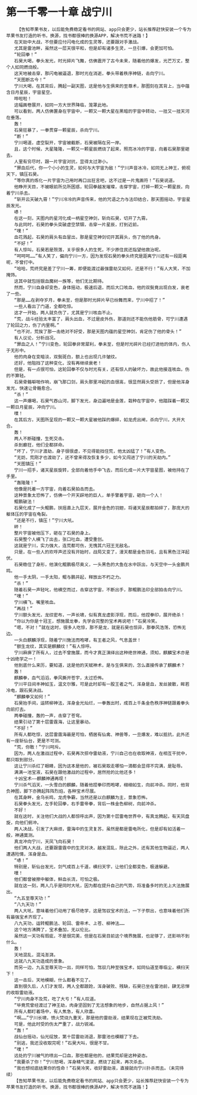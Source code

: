 # 第一千零一十章 战宁川
        【告知苹果书友，以后能免费稳定看书的网站、app只会更少，站长推荐赶快安装一个专为苹果书友打造的听书，换源，找书都很棒的换源APP，解决书荒不迷路！】
       在天劫中大战，不但要应付闪电化成的生灵等，还要跟对手激战。
       尤其是雷池畔，虽然这一层天很平和，但是却有诸多生灵，一旦引爆，会更加可怕。
       “轮回拳！”
       石昊大喝，拳头发光，时光碎片飞舞，仿佛震开了古今未来，随着他的爆发，光芒万丈，整个人如同燃烧般。
       这天地被击穿，那闪电被逼退，那时光在消逝，拳头带着秩序神链，击向宁川。
       “天图断古今！”
       宁川大喝，在其背后，腾起一副天图，这是他与生俱来的至尊术，那图刻在其背上，当中蕴含日月星辰，宇宙星空。
       哗啦啦！
       这幅画卷展开，如同一方大世界降临，笼罩此地。
       可以看到，两人仿佛置身在宇宙中，一颗又一颗大星在黑暗的宇宙中转动，一挂又一挂天河在垂落。
       轰！
       石昊狂暴了，一拳贯穿一颗星辰，杀向宁川。
       “断！”
       宁川喝道，虚空裂开，宇宙被截断，石昊被隔在另一岸。
       且，这个时候，大星隆隆，一颗又一颗星辰燃烧了起来，照亮冰冷的宇宙，向着石昊那里砸去。
       人里有穷尽时，跟一片宇宙对抗，显得太过渺小。
       “罪血后代，你一个小小的生灵，如何与大宇宙为敌！”宁川声音冰冷，如同无上神王，俯视天下，镇压石昊。
       “等你真的炼化一片宇宙为己用时再口出狂言吧，这不过是一片鬼画符！”石昊说道。
       他睁开天目，不被眼前所见所困惑，轮回拳越发璀璨，击穿宇宙，打碎一颗又一颗星辰，向着宁川杀去。
       “斩开云天破九霄！”宁川冷冷的声音传来，他的咒语之力与法印结合，那天图摇动，宇宙星辰发光。
       哧！
       在这一刻，天图内的星河化成一柄星空神剑，斩向石昊，切开了九霄。
       与此同时，石昊的拳头突破虚空禁锢，击穿一片星辰，打到近前。
       “噗！”
       血花溅起，石昊的肩头有血冒出，那是星空神剑切开其肩头，伤了他的肉身。
       “不好！”
       有人惊叫，石昊若是殒落，关乎很多人的生死，不少原住民还指望他救治呢。
       “呵呵呵……”有人笑了，偏向宁川一方，因为发现石昊的拳头终究是距离宁川还有一段距离呢，不曾打中。
       “哈哈，荒终究是差了宁川一筹，即便能渡过最强雷劫又如何，还是不行！”有人大笑，不加掩饰。
       这其中就包括银血魔树一族等，他们无比期待。
       然而，宁川自身却变色，身体摇动，极速后退，而后大口咳血，他的双鬓竟出现白发，衰老了一些。
       “那是……在剥夺岁月，拳未至，但是那时光碎片早已纷舞而来，宁川中招了！”
       一些人看出了门道，全都吃惊。
       这才一开始，两人就负伤了，尤其是宁川咳血不止。
       “荒，战斗经验太丰富了，肩头出血，不过是皮外伤，那道则还不能伤他筋骨，可宁川遭遇了轮回之力，伤了内里啊。”
       “也不对，荒挨了那一击绝对不好受，那是天图内蕴的星空神剑，肯定伤了他的骨头！”
       有人议论，分析战况。
       “罪血之人！”宁川变色，轮回拳非常犀利，拳未至，但是时光碎片已经打进他的体内，伤人于无形中。
       他的肉身在变暗淡，双鬓斑白，额上也出现几许皱纹。
       还好，他阻挡了这种变化，没有再继续衰老！
       但是，有一点很可怕，这轮回拳不仅与时光有关，还有惊人的破坏力，故此他接连咳血，伤的不算轻。
       石昊骨骼噼啪作响，崩飞那口剑，肩头那里冲起的血很高，很显然肩头受损了，但是他浑身发光，快速让骨骼愈合。
       “杀！”
       这一声爆喝，石昊气吞山河，脚下发光，身边遍地是金莲，栽种在宇宙中，他踏踩着一颗又一颗日月星辰，冲向宁川。
       噗！
       在其后方，天图所呈现的一颗又一颗大星被他踩的爆碎，如龙虎出闸，杀向宁川，大开大合。
       轰！
       两人不断碰撞，生死交击。
       杀到癫狂，他们全都拼命。
       “坏了，宁川才渡劫，身子很很虚，不见得能挡住荒，他太凶猛了！”有人变色。
       “无妨，荒刚才也渡劫了，还不曾来得及恢复多少，如今又闯进了宁川的天劫内。”
       “天图镇压！”
       宁川一招手，诸天星辰旋转，全部向着他手中飞去，而后化成一片大宇宙星图，被他持在了手里。
       “轰隆隆！”
       他像是托着一方宇宙，向着石昊拍击而去。
       这种景象太恐怖了，仿佛一个开天辟地的巨人，单手擎着宇宙，砸向一个人！
       鲲鹏破法！
       石昊化成了一头鲲鹏，扶摇直上九层天，展开金色的羽翅，将诸天星辰都拍碎了，那庞大的躯体压的宇宙在龟裂。
       “还是不行，镇压！”宁川大吼。
       砰！
       整片宇宙被他压下，砸在了石昊的身上。
       石昊整个人横飞了出去，张口吐血，遭受重创。
       这就是宁川，实力强大，连荒都可伤，无愧其六冠王无敌名。
       只是，在一些人的欢呼声还没有开始时，战局又变了，漫天都是金色羽毛，且有黑色汪洋起伏。
       石昊稳住了身形，他演化鲲鹏极尽奥义，一头黑色的大鱼在水中跃出，与天空中一头金鹏共鸣。
       他一手太阴，一手太阳，鲲与鹏并起，释放出不朽之力。
       “杀！”
       随着石昊一声轻叱，他横空而过，击穿这宇宙，不断出手，那鲲鹏法印全部拍击向宁川。
       “噗！”
       宁川横飞，嘴里咳血。
       “再战！”
       宁川额头发光，龙纹密布，一声长啸，似有真龙虚影浮现，而后，他捏拳印，展开绝杀！
       “你以为你是十冠王，想施展龙拳，先学会完整的宝术再说吧！”石昊冷笑。
       “嗯，不对！”就在这时，很多人吃惊，那不是龙，就是石昊也惊异，那拳风浩荡，恐怖无边。
       一头白麒麟浮现，随着宁川施法而咆哮，有王者之风，气息盖世！
       “额生龙纹，其实是麒麟纹！”有人惊呼。
       宁川麻痹了所有人，过去不曾施展，而今才真正演绎出这种绝世神通，须知，麒麟宝术亦是十凶绝学之一！
       他到底什么来历，要知道，这是他的天赋神术，是与生俱来的，怎么直接传承了麒麟术？
       轰！
       麒麟拳，血气滔滔，拳风撕开苍宇，太过恐怖。
       宁川平日间丰神如玉，温文尔雅，可是此时却有一股王者之气，浑身是血，发丝披散，眸若冷电，跟石昊决战。
       “麒麟拳又如何！”
       石昊抬手间，运转柳神法，浑身金光灿烂，一拳轰出时，成百上千条金色秩序神链跟着拳头向前打去。
       两拳碰撞，轰的一声，击穿了苍穹。
       结果引动了第十层雷霆海，让这里暴动。
       “不好！”
       所有人都吃惊，这层雷霆海最是可怕，栖居有仙禽、神兽等，一旦爆发，难以抵抗，此外还有一座斩仙台，更是不可测。
       “荒，你敢！”宁川呵斥。
       因为，两人在激战过程中，石昊再次掠夺雷劫液，宁川自己也在收取神液，在相互干扰中，都只取到部分。
       这让宁川杀红了眼睛，因为这本是他的，被石昊取走哪怕一滴都会显得不完满，是耻辱。
       满满一池宝液，石昊在跟他激战的过程中，居然抢的比他还多！
       十凶宝术——麒麟神通再现！
       宁川杀气滔天，一头雪白的麒麟，随着他捏拳印而咆哮，栩栩如生，向前冲杀。同时，他背负神图，脚下亦腾起阵阵烈焰，各种宝术尽展。
       在其身畔，金乌长鸣，龙虎争霸，当然还是以白麒麟为主，景象恐怖。
       石昊拳头发光，左手轮回拳，右手雷帝拳，背后一株金色柳树，向前冲杀。
       不好！
       就在这时，关注他们大战的人都惊呼出声，因为第十层雷电世界中，有真龙腾起，有天凤盘旋，向他们俯冲。
       两人决战，引发了大麻烦，雷海中的生灵复苏，虽然是都是雷电所化，但是却有如活着一般，神通莫测。
       真龙冲向宁川，天凤飞向石昊！
       他们两人大战，还要跟雷霆中的生灵对决，越发混乱，除此之外，还有其他生物逼近，两人遭遇险情，浑身是血。
       “哧！”
       特别是，斩仙台发光，剑气成百上千道，横扫天宇，让他们全都变色，极速躲避。
       噗！
       他们都曾被擦中躯体，鲜血长流，可怕之极。
       就在这一刻，两人几乎是同时大吼，因为都在提升自己的气势，将准备多时的无上大法施展出。
       “九五至尊天功！”
       “八九天功！”
       两人大吼，意味着他们动用了极尽绝学，这是驾驭宝术的法，一下子祭出，也意味着他们所有最强宝术齐现了。
       八九天功，运转鲲鹏法、轮回、雷帝术、上苍、柳神法……
       这个地方沸腾了，宝术叠加，无以伦比。
       虽然这一天功有瑕疵，不是很完美，但是在石昊目前这个境界施展，也足够了，还影响不到什么。
       轰！
       天地混乱，混沌澎湃。
       这就八九天功造成的景象。
       而另一边，九五至尊天功一出，同样可怕，驾驭几种至强宝术，如同仙道至尊临尘，横扫天下！
       这一击后，天地模糊，什么都看不见了。
       直到很久后，人们才发现，两人全都踉跄，浑身破败、残缺，石昊已坐在雷池前，肆无忌惮的收取雷劫液。
       “宁川肉身不及荒，吃了大亏！”有人叹道。
       “毕竟荒曾经渡过了神王劫，肉身坚固到了无法想象的地步，自然占据上风！”
       所有人都盯着场中，有人焦急，有人欣喜。
       “啊……”宁川长啸，愤火焚烧九重天，那是他的雷劫液，结果现在正被荒洗劫。
       可是，他此时受的伤太严重了，战力锐减。
       “轰！”
       战仙台摇动，仙光绽放，第十层雷劫消退，那雷池也模糊了下去。
       “别逃，我还没收取完呢！”石昊大叫，很是不甘。
       “噗！”
       远处的宁川被气的喷出一口血，那些都是他的，结果荒却是这种姿态。
       “我要杀了你！”宁川怒喝，浑身精气滚滚，燃烧了起来，再次杀去。
       “我也想彻底结果你的性命！”石昊冷笑，收好雷劫液，直接就向宁川扑杀而去。（未完待续）
       【告知苹果书友，以后能免费稳定看书的网站、app只会更少，站长推荐赶快安装一个专为苹果书友打造的听书，换源，找书都很棒的换源APP，解决书荒不迷路！】